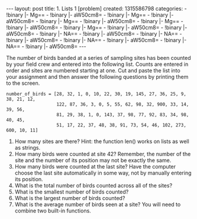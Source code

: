 --- layout: post title: 1. Lists 1 [problem] created: 1315586798
categories: - !binary |- Mg== - !binary |- aW50cm8= - !binary |- Mg== -
!binary |- aW50cm8= - !binary |- Mg== - !binary |- aW50cm8= - !binary |-
Mg== - !binary |- aW50cm8= - !binary |- Mg== - !binary |- aW50cm8= -
!binary |- aW50cm8= - !binary |- NA== - !binary |- aW50cm8= - !binary |-
NA== - !binary |- aW50cm8= - !binary |- NA== - !binary |- aW50cm8= -
!binary |- NA== - !binary |- aW50cm8= ---

The number of birds banded at a series of sampling sites has been
counted by your field crew and entered into the following list. Counts
are entered in order and sites are numbered starting at one. Cut and
paste the list into your assignment and then answer the following
questions by printing them to the screen.

    number_of_birds = [28, 32, 1, 0, 10, 22, 30, 19, 145, 27, 36, 25, 9, 38, 21, 12,
                       122, 87, 36, 3, 0, 5, 55, 62, 98, 32, 900, 33, 14, 39, 56,
                       81, 29, 38, 1, 0, 143, 37, 98, 77, 92, 83, 34, 98, 40, 45,
                       51, 17, 22, 37, 48, 38, 91, 73, 54, 46, 102, 273, 600, 10, 11]

1.  How many sites are there? Hint: the function len() works on lists as
    well as strings.
2.  How many birds were counted at site 42? Remember, the number of the
    site and the number of its position may not be exactly the same.
3.  How many birds were counted at the last site? Have the computer
    choose the last site automatically in some way, not by manually
    entering its position.
4.  What is the total number of birds counted across all of the sites?
5.  What is the smallest number of birds counted?
6.  What is the largest number of birds counted?
7.  What is the average number of birds seen at a site? You will need to
    combine two built-in functions.

